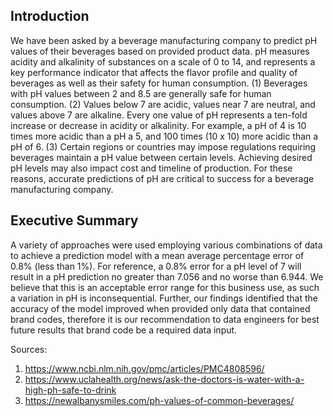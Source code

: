 ## Introduction     

We have been asked by a beverage manufacturing company to predict pH values of their beverages based on provided product data. pH measures acidity and alkalinity of substances on a scale of 0 to 14, and represents a key performance indicator that affects the flavor profile and quality of beverages as well as their safety for human consumption. (1) Beverages with pH values between 2 and 8.5 are generally safe for human consumption. (2) Values below 7 are acidic, values near 7 are neutral, and values above 7 are alkaline. Every one value of pH represents a ten-fold increase or decrease in acidity or alkalinity. For example, a pH of 4 is 10 times more acidic than a pH a 5, and 100 times (10 x 10) more acidic than a pH of 6. (3) Certain regions or countries may impose regulations requiring beverages maintain a pH value between certain levels. Achieving desired pH levels may also impact cost and timeline of production. For these reasons, accurate predictions of pH are critical to success for a beverage manufacturing company. 

## Executive Summary   

A variety of approaches were used employing various combinations of data to achieve a prediction model with a mean average percentage error of 0.8% (less than 1%). For reference, a 0.8% error for a pH level of 7 will result in a pH prediction no greater than 7.056 and no worse than 6.944. We believe that this is an acceptable error range for this business use, as such a variation in pH is inconsequential. Further, our findings identified that the accuracy of the model improved when provided only data that contained brand codes, therefore it is our recommendation to data engineers for best future results that brand code be a required data input. 

Sources:
1. https://www.ncbi.nlm.nih.gov/pmc/articles/PMC4808596/
2. https://www.uclahealth.org/news/ask-the-doctors-is-water-with-a-high-ph-safe-to-drink
3. https://newalbanysmiles.com/ph-values-of-common-beverages/